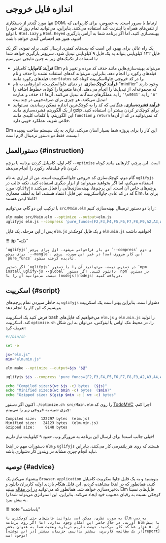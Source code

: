 # اندازه فایل خروجی

تنها مورد کُندتر از دستکاری DOM، ارتباط با سرور است. به خصوص، برای کاربرانی که از تلفن‌های همراه با اینترنت کُند استفاده می‌کنند. بنابراین، می‌توانید تمام روز کد خود را با توابع `Html.Lazy` و `Html.Keyed` بهینه‌سازی کنید، اما اگر برنامه شما به آرامی بارگیری شود، هنوز هم احساس کُندی خواهد داشت!

یک راه عالی برای بهبود این است که بیت‌های کمتری ارسال کنید. برای نمونه، اگر یک فایل ۱۲۲ کیلوبایتی بتواند به یک فایل ۹ کیلوبایتی تبدیل شود، سریع‌تر بارگیری خواهد شد! با استفاده از تکنیک‌های زیر به چنین نتایجی می‌رسیم:

- **فرآیند کامپایل:** کامپایلر Elm می‌تواند بهینه‌سازی‌هایی مانند حذف کد مرده و تغییر نام فیلدهای رکورد را انجام دهد. بنابراین، می‌تواند کدهای استفاده نشده را حذف و نام فیلدهای رکورد مانند `userStatus` را در کد خروجی جاوااسکریپت کوتاه کند.
- **فرآیند کوچک‌سازی.** در دنیای جاوااسکریپت، ابزارهایی به نام "minifier" وجود دارند که مجموعه‌ای از تبدیل‌ها را انجام می‌دهند. آن‌ها متغیرها را کوتاه، خطوط اضافه را حذف و عبارت `if` را به عملگرهای سه‌گانه تبدیل می‌کنند. آن‌ها `'\u0041'` را به `'A'` تبدیل می‌کنند. هر چیزی برای صرفه‌جویی در چند بیت!
- **فرآیند فشرده‌سازی.** هنگامی که کد را به کوچک‌ترین اندازه ممکن رساندید، می‌توانید از یک الگوریتم فشرده‌سازی مانند gzip برای کوچک‌تر کردن بیشتر آن استفاده کنید. این الگوریتم، با کلمات کلیدی مانند `function` و `return` که نمی‌توانید در کد از آن‌ها خلاص شوید، عملکرد خوبی دارد.

Elm این کار را برای پروژه شما بسیار آسان می‌کند. نیازی به یک سیستم ساخت پیچیده نیست، فقط دو دستور ترمینال لازم است!

## دستورالعمل {#instruction}

گام اول، کامپایل کردن برنامه با پرچم `--optimize` است. این پرچم، کارهایی مانند کوتاه کردن نام فیلدهای رکورد را انجام می‌دهد.

گام دوم، کوچک‌سازی کد خروجی جاوااسکریپت است. من از ابزاری به نام `uglifyjs` استفاده می‌کنم، اما اگر بخواهید می‌توانید از ابزار دیگری استفاده کنید. نکته جالب در مورد `uglifyjs` پرچم‌های خاص آن است. این پرچم‌ها، بهینه‌سازی‌هایی را فعال می‌کنند که در کد عادی جاوااسکریپت غیر قابل اعتماد هستند، اما به لطف معماری Elm، برای ما کاملا ایمن هستند!

با ترکیب این دو گام، می‌توانیم `src/Main.elm` را با دو دستور ترمینال بهینه‌سازی کنیم:

```bash
elm make src/Main.elm --optimize --output=elm.js
uglifyjs elm.js --compress 'pure_funcs=[F2,F3,F4,F5,F6,F7,F8,F9,A2,A3,A4,A5,A6,A7,A8,A9],pure_getters,keep_fargs=false,unsafe_comps,unsafe' | uglifyjs --mangle --output elm.min.js
```

پس از این مرحله، یک فایل `elm.js` و یک فایل کوچک‌تر `elm.min.js` خواهید داشت!

!!! tip "نکته"

	`uglifyjs` دو بار فراخوانی می‌شود. اول برای پرچم `--compress` و دوم برای پرچم `--mangle`. این کار ضروری است! در غیر این صورت، پرچم `pure_funcs` نادیده گرفته می‌شود.

	اگر دستور `uglifyjs` در دسترس نیست، می‌توانید آن را با دستور `npm install uglify-js --global` دانلود کنید. اگر دستور `npm` در دسترس نیست، می‌توانید آن را با [nodejs][nodejs] دریافت کنید.

## اسکریپت {#script}

به خاطر سپردن تمام پرچم‌های `uglifyjs` دشوار است، بنابراین بهتر است یک اسکریپت بنویسیم که این کار را انجام دهد.

فرض کنید یک اسکریپت bash می‌خواهیم که فایل‌های `elm.js` و `elm.min.js` را تولید کند. اسکریپت `optimize.sh` را، در محیط مک اواس یا لینوکس، می‌توان به این شکل تعریف کرد:

```bash linenums="1"
#!/bin/sh

set -e

js="elm.js"
min="elm.min.js"

elm make --optimize --output=$js "$@"

uglifyjs $js --compress 'pure_funcs=[F2,F3,F4,F5,F6,F7,F8,F9,A2,A3,A4,A5,A6,A7,A8,A9],pure_getters,keep_fargs=false,unsafe_comps,unsafe' | uglifyjs --mangle --output $min

echo "Compiled size:$(wc $js -c) bytes  ($js)"
echo "Minified size:$(wc $min -c) bytes  ($min)"
echo "Gzipped size: $(gzip $min -c | wc -c) bytes"
```

اکنون اگر دستور `./optimize.sh src/Main.elm` را روی کد [TodoMVC][elm-todomvc] اجرا کنم، چیزی شبیه به خروجی زیر را می‌بینم:

```
Compiled size:  122297 bytes  (elm.js)
Minified size:   24123 bytes  (elm.min.js)
Gzipped size:     9148 bytes
```

خیلی جالب است! برای ارسال این برنامه به مرورگر وب، حدود ۹ کیلوبایت نیاز داریم!

دستورات مهم در اینجا `elm` و `uglifyjs` هستند که روی هر پلتفرمی کار می‌کنند، بنابراین نباید انجام چیزی مشابه در ویندوز کار دشواری باشد.

## توصیه {#advice}

پیشنهاد می‌کنم یک `Browser.application` بنویسید و به یک فایل جاوااسکریپت کامپایل کنید، همانطور که در اینجا مشاهده کردیم. این فایل هنگام بازدید اولیه کاربران دانلود و ذخیره‌سازی خواهد شد. همانطور که می‌توانید [در این مقاله][small-assets] ببینید، Elm فایل‌های نسبتا کوچکی نسبت به رقبای محبوب خود ایجاد می‌کند. بنابراین، این استراتژی می‌تواند شما را به پیش ببرد.

!!! note "یادداشت"

	به صورت نظری، ممکن است بتوانید فایل‌های حتی کوچکتری با Elm به دست آورید. در حال حاضر این امکان وجود ندارد، اما اگر روی برنامه Elm با بیش از ۵۰ هزار خط کد کار می‌کنید، دوست داریم درباره وضعیت شما به عنوان بخشی از یک مطالعه کاربری، بیشتر بدانیم. جزییات بیشتر [در این نوشته][report] موجود است!

[nodejs]: https://nodejs.org
[elm-todomvc]: https://github.com/evancz/elm-todomvc
[small-assets]: https://elm-lang.org/blog/small-assets-without-the-headache
[report]: https://gist.github.com/evancz/fc6ff4995395a1643155593a182e2de7
